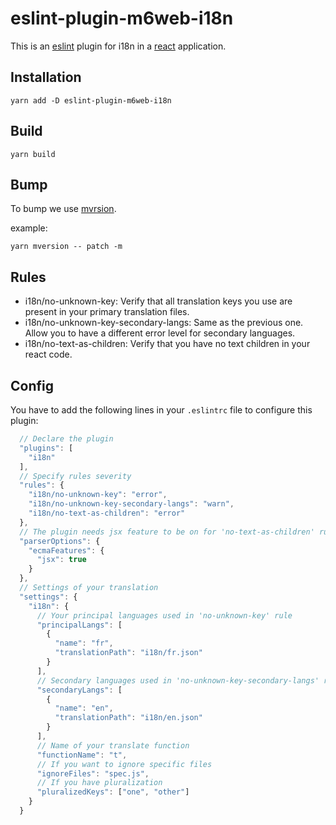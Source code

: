 # eslint-plugin-m6web-i18n

This is an [eslint](http://eslint.org/) plugin for i18n in a [react](https://facebook.github.io/react/) application.

## Installation

``` shell
yarn add -D eslint-plugin-m6web-i18n
```

## Build

``` shell
yarn build
```

## Bump

To bump we use [mvrsion](https://www.npmjs.com/package/mversion).

example:
```shell
yarn mversion -- patch -m
```


## Rules

 * i18n/no-unknown-key: Verify that all translation keys you use are present in your primary translation files.
 * i18n/no-unknown-key-secondary-langs: Same as the previous one. Allow you to have a different error level for secondary languages.
 * i18n/no-text-as-children: Verify that you have no text children in your react code.
 
## Config

You have to add the following lines in your `.eslintrc` file to configure this plugin:

```js
  // Declare the plugin
  "plugins": [
    "i18n"
  ],
  // Specify rules severity
  "rules": {
    "i18n/no-unknown-key": "error",
    "i18n/no-unknown-key-secondary-langs": "warn",
    "i18n/no-text-as-children": "error"
  },
  // The plugin needs jsx feature to be on for 'no-text-as-children' rule
  "parserOptions": {
    "ecmaFeatures": {
      "jsx": true
    }
  },
  // Settings of your translation
  "settings": {
    "i18n": {
      // Your principal languages used in 'no-unknown-key' rule
      "principalLangs": [
        {
          "name": "fr",
          "translationPath": "i18n/fr.json"
        }
      ],
      // Secondary languages used in 'no-unknown-key-secondary-langs' rule
      "secondaryLangs": [
        {
          "name": "en",
          "translationPath": "i18n/en.json"
        }
      ],
      // Name of your translate function
      "functionName": "t",
      // If you want to ignore specific files
      "ignoreFiles": "spec.js",
      // If you have pluralization
      "pluralizedKeys": ["one", "other"]
    }
  }
```
